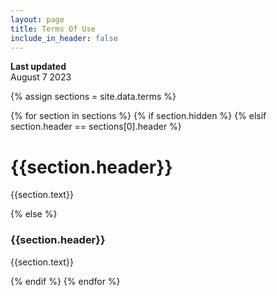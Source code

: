 ```yaml
---
layout: page
title: Terms Of Use
include_in_header: false
---
```


**Last updated**  
August 7 2023

{% assign sections = site.data.terms %}

{% for section in sections %}
{% if section.hidden %}
{% elsif section.header == sections[0].header %}

# {{section.header}}
{{section.text}}

{% else %}

### {{section.header}}
{{section.text}}

{% endif %}
{% endfor %}

